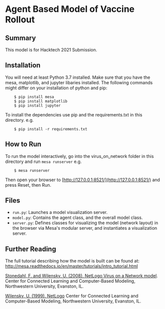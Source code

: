 # Agent Based Model of Vaccine Rollout 

## Summary

This model is for Hacktech 2021 Submission. 

## Installation

You will need at least Python 3.7 installed. Make sure that you have the mesa, matplotlib, and jupyter libaries installed. The following commands might differ on your installation of python and pip:

```
    $ pip install mesa
    $ pip install matplotlib
    $ pip install jupyter
```

To install the dependencies use pip and the requirements.txt in this directory. e.g.

```
    $ pip install -r requirements.txt
```

## How to Run

To run the model interactively, go into the virus_on_network folder in this directory and run ``mesa runserver`` e.g.

```
    $ mesa runserver
```

Then open your browser to [http://127.0.0.1:8521/](http://127.0.0.1:8521/) and press Reset, then Run.

## Files

* ``run.py``: Launches a model visualization server.
* ``model.py``: Contains the agent class, and the overall model class.
* ``server.py``: Defines classes for visualizing the model (network layout) in the browser via Mesa's modular server, and instantiates a visualization server.

## Further Reading

The full tutorial describing how the model is built can be found at:
http://mesa.readthedocs.io/en/master/tutorials/intro_tutorial.html


[Stonedahl, F. and Wilensky, U. (2008). NetLogo Virus on a Network model](http://ccl.northwestern.edu/netlogo/models/VirusonaNetwork). 
Center for Connected Learning and Computer-Based Modeling, Northwestern University, Evanston, IL.


[Wilensky, U. (1999). NetLogo](http://ccl.northwestern.edu/netlogo/)
Center for Connected Learning and Computer-Based Modeling, Northwestern University, Evanston, IL.
